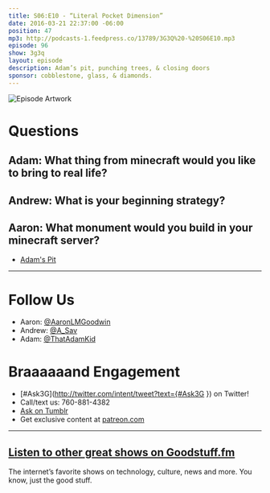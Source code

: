```yaml
---
title: S06:E10 - “Literal Pocket Dimension”
date: 2016-03-21 22:37:00 -06:00
position: 47
mp3: http://podcasts-1.feedpress.co/13789/3G3Q%20-%20S06E10.mp3
episode: 96
show: 3g3q
layout: episode
description: Adam’s pit, punching trees, & closing doors
sponsor: cobblestone, glass, & diamonds.
---
```


![Episode Artwork][1]

# Questions

## Adam: What thing from minecraft would you like to bring to real life?

## Andrew: What is your beginning strategy?

## Aaron: What monument would you build in your minecraft server?

* [Adam's Pit][2]

***

# Follow Us
* Aaron: [@AaronLMGoodwin](http://twitter.com/aaronlmgoodwin)
* Andrew: [@A_Sav](http://twitter.com/a_sav)
* Adam: [@ThatAdamKid](http://twitter.com/thatadamkid)

# Braaaaaand Engagement
* [#Ask3G](http://twitter.com/intent/tweet?text={#Ask3G }) on Twitter!
* Call/text us: 760-881-4382
* [Ask on Tumblr](http://3g3q.co/ask)
* Get exclusive content at [patreon.com](http://www.patreon.com/3g3q)

***

## [Listen to other great shows on Goodstuff.fm](http://goodstuff.fm/)
The internet’s favorite shows on technology, culture, news and more. You know, just the good stuff.

[1]: http://l.gdwn.co/1jann.jpg
[2]: http://l.gdwn.co/1bbva.jpg
[3]: http://twitter.com/aaronlmgoodwin
[4]: http://twitter.com/a_sav
[5]: http://twitter.com/thatadamkid
[6]: http://3g3q.co/ask
[7]: http://www.patreon.com/3g3q
[8]: http://goodstuff.fm/3g3q/
